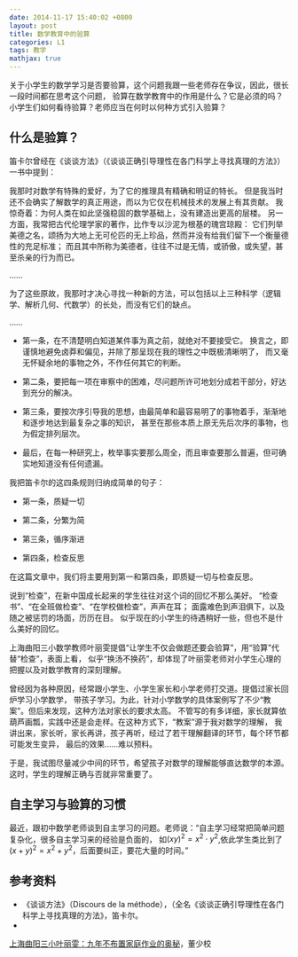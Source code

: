```yaml
---
date: 2014-11-17 15:40:02 +0800
layout: post
title: 数学教育中的验算
categories: L1
tags: 教学
mathjax: true
---
```


关于小学生的数学学习是否要验算，这个问题我跟一些老师存在争议，因此，很长一段时间都在思考这个问题，
验算在数学教育中的作用是什么？它是必须的吗？小学生们如何看待验算？老师应当在何时以何种方式引入验算？

## 什么是验算？

笛卡尔曾经在《谈谈方法》（《谈谈正确引导理性在各门科学上寻找真理的方法》）一书中提到：

我那时对数学有特殊的爱好，为了它的推理具有精确和明证的特长。
但是我当时还不会确实了解数学的真正用途，而以为它仅在机械技术的发展上有其贡献。
我惊奇着：为何人类在如此坚强稳固的数学基础上，没有建造出更高的层楼。
另一方面，我常把古代伦理学家的著作，比作专以沙泥为根基的瑰宫琼殿：
它们列举美德之名，颂扬为大地上无可伦匹的无上珍品，然而并没有给我们留下一个衡量德性的充足标准；
而且其中所称为美德者，往往不过是无情，或骄傲，或失望，甚至杀亲的行为而已。

……

为了这些原故，我那时才决心寻找一种新的方法，可以包括以上三种科学（逻辑学、解析几何、代数学）的长处，而没有它们的缺点。

……

*  第一条，在不清楚明白知道某件事为真之前，就绝对不要接受它。
   换言之，即谨慎地避免卤莽和偏见，并除了那呈现在我的理性之中既极清晰明了，
   而又毫无怀疑余地的事物之外，不作任何其它的判断。

*  第二条，要把每一项在审察中的困难，尽问题所许可地划分成若干部分，好达到充分的解决。

*  第三条，要按次序引导我的思想，由最简单和最容易明了的事物着手，渐渐地和逐步地达到最复杂之事的知识，
   甚至在那些本质上原无先后次序的事物，也为假定排列层次。
   
*  最后，在每一种研究上，枚举事实要那么周全，而且审查要那么普遍，但可确实地知道没有任何遗漏。

我把笛卡尔的这四条规则归纳成简单的句子：

*  第一条，质疑一切

*  第二条，分繁为简

*  第三条，循序渐进

*  第四条，检查反思

在这篇文章中，我们将主要用到第一和第四条，即质疑一切与检查反思。

说到“检查”，在新中国成长起来的学生往往对这个词的回忆不那么美好。
“检查书”、“在全班做检查”、“在学校做检查”，声声在耳；
面露难色到声泪俱下，以及随之被惩罚的场面，历历在目。
似乎现在的小学生的待遇稍好一些，但也不是什么美好的回忆。

上海曲阳三小数学教师叶丽雯提倡“让学生不仅会做题还要会验算”，用“验算”代替“检查”，表面上看，
似乎“换汤不换药”，却体现了叶丽雯老师对小学生心理的把握以及对数学教育的深刻理解。

曾经因为各种原因，经常跟小学生、小学生家长和小学老师打交道。提倡过家长回炉学习小学数学，
带孩子学习。为此，针对小学数学的具体案例写了不少“教案”。但后来发现，这种方法对家长的要求太高。
不管写的有多详细，家长就算依葫芦画瓢，实践中还是会走样。在这种方式下，“教案”源于我对数学的理解，
我讲出来，家长听，家长再讲，孩子再听，经过了若干理解翻译的环节，每个环节都可能发生变异，
最后的效果……难以预料。

于是，我试图尽量减少中间的环节，希望孩子对数学的理解能够直达数学的本源。这时，学生的理解正确与否就非常重要了。

## 自主学习与验算的习惯

最近，跟初中数学老师谈到自主学习的问题。老师说：“自主学习经常把简单问题复杂化，很多自主学习来的经验是负面的，
如$(xy)^2=x^2\cdot y^2$,依此学生类比到了$(x+y)^2=x^2+y^2$，后面要纠正，要花大量的时间。”

## 参考资料
*  《谈谈方法》（Discours de la méthode），（全名《谈谈正确引导理性在各门科学上寻找真理的方法》，笛卡尔。
*  
[上海曲阳三小叶丽雯：九年不布置家庭作业的奥秘](http://www.jyb.cn/basc/xw/201405/t20140519_582169.html)，董少校
